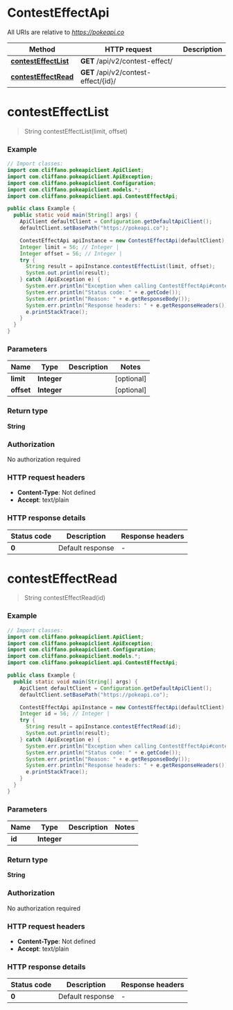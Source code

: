 # ContestEffectApi

All URIs are relative to *https://pokeapi.co*

| Method | HTTP request | Description |
|------------- | ------------- | -------------|
| [**contestEffectList**](ContestEffectApi.md#contestEffectList) | **GET** /api/v2/contest-effect/ |  |
| [**contestEffectRead**](ContestEffectApi.md#contestEffectRead) | **GET** /api/v2/contest-effect/{id}/ |  |


<a id="contestEffectList"></a>
# **contestEffectList**
> String contestEffectList(limit, offset)



### Example
```java
// Import classes:
import com.cliffano.pokeapiclient.ApiClient;
import com.cliffano.pokeapiclient.ApiException;
import com.cliffano.pokeapiclient.Configuration;
import com.cliffano.pokeapiclient.models.*;
import com.cliffano.pokeapiclient.api.ContestEffectApi;

public class Example {
  public static void main(String[] args) {
    ApiClient defaultClient = Configuration.getDefaultApiClient();
    defaultClient.setBasePath("https://pokeapi.co");

    ContestEffectApi apiInstance = new ContestEffectApi(defaultClient);
    Integer limit = 56; // Integer | 
    Integer offset = 56; // Integer | 
    try {
      String result = apiInstance.contestEffectList(limit, offset);
      System.out.println(result);
    } catch (ApiException e) {
      System.err.println("Exception when calling ContestEffectApi#contestEffectList");
      System.err.println("Status code: " + e.getCode());
      System.err.println("Reason: " + e.getResponseBody());
      System.err.println("Response headers: " + e.getResponseHeaders());
      e.printStackTrace();
    }
  }
}
```

### Parameters

| Name | Type | Description  | Notes |
|------------- | ------------- | ------------- | -------------|
| **limit** | **Integer**|  | [optional] |
| **offset** | **Integer**|  | [optional] |

### Return type

**String**

### Authorization

No authorization required

### HTTP request headers

 - **Content-Type**: Not defined
 - **Accept**: text/plain

### HTTP response details
| Status code | Description | Response headers |
|-------------|-------------|------------------|
| **0** | Default response |  -  |

<a id="contestEffectRead"></a>
# **contestEffectRead**
> String contestEffectRead(id)



### Example
```java
// Import classes:
import com.cliffano.pokeapiclient.ApiClient;
import com.cliffano.pokeapiclient.ApiException;
import com.cliffano.pokeapiclient.Configuration;
import com.cliffano.pokeapiclient.models.*;
import com.cliffano.pokeapiclient.api.ContestEffectApi;

public class Example {
  public static void main(String[] args) {
    ApiClient defaultClient = Configuration.getDefaultApiClient();
    defaultClient.setBasePath("https://pokeapi.co");

    ContestEffectApi apiInstance = new ContestEffectApi(defaultClient);
    Integer id = 56; // Integer | 
    try {
      String result = apiInstance.contestEffectRead(id);
      System.out.println(result);
    } catch (ApiException e) {
      System.err.println("Exception when calling ContestEffectApi#contestEffectRead");
      System.err.println("Status code: " + e.getCode());
      System.err.println("Reason: " + e.getResponseBody());
      System.err.println("Response headers: " + e.getResponseHeaders());
      e.printStackTrace();
    }
  }
}
```

### Parameters

| Name | Type | Description  | Notes |
|------------- | ------------- | ------------- | -------------|
| **id** | **Integer**|  | |

### Return type

**String**

### Authorization

No authorization required

### HTTP request headers

 - **Content-Type**: Not defined
 - **Accept**: text/plain

### HTTP response details
| Status code | Description | Response headers |
|-------------|-------------|------------------|
| **0** | Default response |  -  |

